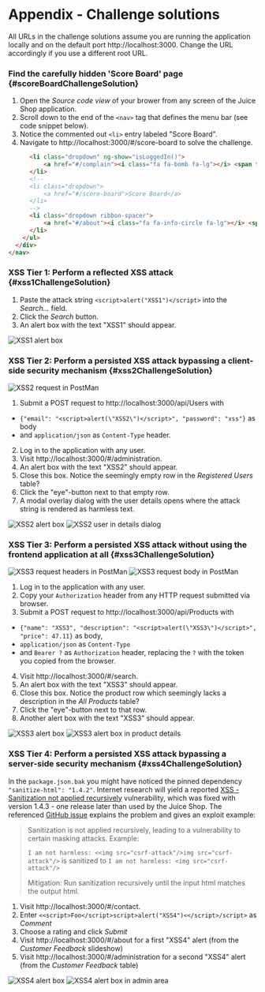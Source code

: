 # Appendix - Challenge solutions

All URLs in the challenge solutions assume you are running the application locally and on the default port http://localhost:3000. Change the URL accordingly if you use a different root URL.

### Find the carefully hidden 'Score Board' page {#scoreBoardChallengeSolution}

1. Open the _Source code view_ of your brower from any screen of the Juice Shop application.
2. Scroll down to the end of the `<nav>` tag that defines the menu bar (see code snippet below).
3. Notice the commented out `<li>` entry labeled "Score Board".
4. Navigate to http://localhost:3000/#/score-board to solve the challenge.

```html
      <li class="dropdown" ng-show="isLoggedIn()">
          <a href="#/complain"><i class="fa fa-bomb fa-lg"></i> <span translate="NAV_COMPLAIN"></span></a>
      </li>
      <!--
      <li class="dropdown">
          <a href="#/score-board">Score Board</a>
      </li>
      -->
      <li class="dropdown ribbon-spacer">
          <a href="#/about"><i class="fa fa-info-circle fa-lg"></i> <span translate="TITLE_ABOUT"></span></a>
      </li>
    </ul>
  </div>
</nav>
```

### XSS Tier 1: Perform a reflected XSS attack {#xss1ChallengeSolution}

1. Paste the attack string `<script>alert("XSS1")</script>` into the _Search..._ field.
2. Click the _Search_ button.
3. An alert box with the text "XSS1" should appear.

![XSS1 alert box](img/xss1_alert.png)

### XSS Tier 2: Perform a persisted XSS attack bypassing a client-side security mechanism {#xss2ChallengeSolution}

![XSS2 request in PostMan](img/xss2_postman.png)

1. Submit a POST request to http://localhost:3000/api/Users with
  * `{"email": "<script>alert(\"XSS2\")</script>", "password": "xss"}` as body
  * and `application/json` as `Content-Type` header.
2. Log in to the application with any user.
3. Visit http://localhost:3000/#/administration.
4. An alert box with the text "XSS2" should appear.
5. Close this box. Notice the seemingly empty row in the _Registered Users_ table?
6. Click the "eye"-button next to that empty row.
7. A modal overlay dialog with the user details opens where the attack string is rendered as harmless text.

![XSS2 alert box](img/xss2_alert.png)
![XSS2 user in details dialog](img/xss2_user-modal.png)

### XSS Tier 3: Perform a persisted XSS attack without using the frontend application at all {#xss3ChallengeSolution}

![XSS3 request headers in PostMan](img/xss3_postman-header.png)
![XSS3 request body in PostMan](img/xss3_postman-body.png)

1. Log in to the application with any user.
2. Copy your `Authorization` header from any HTTP request submitted via browser.
3. Submit a POST request to http://localhost:3000/api/Products with
  * `{"name": "XSS3", "description": "<script>alert(\"XSS3\")</script>", "price": 47.11}` as body,
  * `application/json` as `Content-Type`
  * and `Bearer ?` as `Authorization` header, replacing the `?` with the token you copied from the browser.
4. Visit http://localhost:3000/#/search.
5. An alert box with the text "XSS3" should appear.
6. Close this box. Notice the product row which seemingly lacks a description in the _All Products_ table?
7. Click the "eye"-button next to that row.
8. Another alert box with the text "XSS3" should appear.

![XSS3 alert box](img/xss3_alert.png)
![XSS3 alert box in product details](img/xss3_product-modal_alert.png)

### XSS Tier 4: Perform a persisted XSS attack bypassing a server-side security mechanism {#xss4ChallengeSolution}

In the `package.json.bak` you might have noticed the pinned dependency `"sanitize-html": "1.4.2"`. Internet research will yield a reported [XSS - Sanitization not applied recursively](https://nodesecurity.io/advisories/135) vulnerability, which was fixed with version 1.4.3 - one release later than used by the Juice Shop. The referenced [GitHub issue](https://github.com/punkave/sanitize-html/issues/29) explains the problem and gives an exploit example:

> Sanitization is not applied recursively, leading to a vulnerability to certain masking attacks. Example:
>
> `I am not harmless: <<img src="csrf-attack"/>img src="csrf-attack"/>` is sanitized to `I am not harmless: <img src="csrf-attack"/>`
>
> Mitigation: Run sanitization recursively until the input html matches the output html.

1. Visit http://localhost:3000/#/contact.
2. Enter `<<script>Foo</script>script>alert("XSS4")<</script>/script>` as _Comment_
3. Choose a rating and click _Submit_
4. Visit http://localhost:3000/#/about for a first "XSS4" alert (from the _Customer Feedback_ slideshow)
5. Visit http://localhost:3000/#/administration for a second "XSS4" alert (from the _Customer Feedback_ table)

![XSS4 alert box](img/xss4_alert.png)
![XSS4 alert box in admin area](img/xss4_alert-admin.png)
